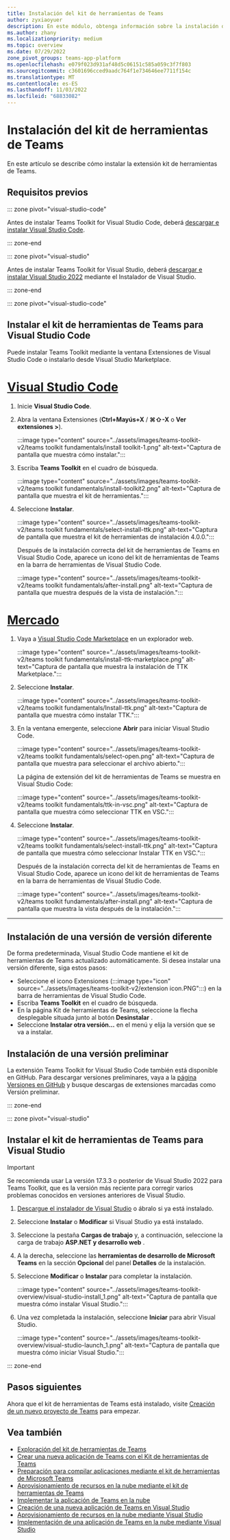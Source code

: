```yaml
---
title: Instalación del kit de herramientas de Teams
author: zyxiaoyuer
description: En este módulo, obtenga información sobre la instalación del kit de herramientas de Teams.
ms.author: zhany
ms.localizationpriority: medium
ms.topic: overview
ms.date: 07/29/2022
zone_pivot_groups: teams-app-platform
ms.openlocfilehash: e079f023d931af48d5c06151c585a059c3f7f803
ms.sourcegitcommit: c3601696cced9aadc764f1e734646ee7711f154c
ms.translationtype: MT
ms.contentlocale: es-ES
ms.lasthandoff: 11/03/2022
ms.locfileid: "68833082"
---
```

# <a name="install-teams-toolkit"></a>Instalación del kit de herramientas de Teams

En este artículo se describe cómo instalar la extensión kit de herramientas de Teams.

## <a name="prerequisites"></a>Requisitos previos

::: zone pivot="visual-studio-code"

Antes de instalar Teams Toolkit for Visual Studio Code, deberá [descargar e instalar Visual Studio Code](https://code.visualstudio.com/Download).

::: zone-end

::: zone pivot="visual-studio"

Antes de instalar Teams Toolkit for Visual Studio, deberá [descargar e instalar Visual Studio 2022](https://aka.ms/VSDownload) mediante el Instalador de Visual Studio.

::: zone-end

::: zone pivot="visual-studio-code"

## <a name="install-teams-toolkit-for-visual-studio-code"></a>Instalar el kit de herramientas de Teams para Visual Studio Code

Puede instalar Teams Toolkit mediante la ventana Extensiones de Visual Studio Code o instalarlo desde Visual Studio Marketplace.

# <a name="visual-studio-code"></a>[Visual Studio Code](#tab/vscode)

1. Inicie **Visual Studio Code**.
1. Abra la ventana Extensiones (**Ctrl+Mayús+X** / **⌘⇧-X** o **Ver extensiones >**).

   :::image type="content" source="../assets/images/teams-toolkit-v2/teams toolkit fundamentals/install toolkit-1.png" alt-text="Captura de pantalla que muestra cómo instalar.":::

1. Escriba **Teams Toolkit** en el cuadro de búsqueda.

   :::image type="content" source="../assets/images/teams-toolkit-v2/teams toolkit fundamentals/install-toolkit2.png" alt-text="Captura de pantalla que muestra el kit de herramientas.":::

1. Seleccione **Instalar**.
  
   :::image type="content" source="../assets/images/teams-toolkit-v2/teams toolkit fundamentals/select-install-ttk.png" alt-text="Captura de pantalla que muestra el kit de herramientas de instalación 4.0.0.":::

   Después de la instalación correcta del kit de herramientas de Teams en Visual Studio Code, aparece un icono del kit de herramientas de Teams en la barra de herramientas de Visual Studio Code.

   :::image type="content" source="../assets/images/teams-toolkit-v2/teams toolkit fundamentals/after-install.png" alt-text="Captura de pantalla que muestra después de la vista de instalación.":::

# <a name="marketplace"></a>[Mercado](#tab/marketplace)

1. Vaya a [Visual Studio Code Marketplace](https://marketplace.visualstudio.com/items?itemName=TeamsDevApp.ms-teams-vscode-extension) en un explorador web.

   :::image type="content" source="../assets/images/teams-toolkit-v2/teams toolkit fundamentals/install-ttk-marketplace.png" alt-text="Captura de pantalla que muestra la instalación de TTK Marketplace.":::

1. Seleccione **Instalar**.

   :::image type="content" source="../assets/images/teams-toolkit-v2/teams toolkit fundamentals/Install-ttk.png" alt-text="Captura de pantalla que muestra cómo instalar TTK.":::

1. En la ventana emergente, seleccione **Abrir** para iniciar Visual Studio Code.

   :::image type="content" source="../assets/images/teams-toolkit-v2/teams toolkit fundamentals/select-open.png" alt-text="Captura de pantalla que muestra para seleccionar el archivo abierto.":::

   La página de extensión del kit de herramientas de Teams se muestra en Visual Studio Code:

   :::image type="content" source="../assets/images/teams-toolkit-v2/teams toolkit fundamentals/ttk-in-vsc.png" alt-text="Captura de pantalla que muestra cómo seleccionar TTK en VSC.":::

1. Seleccione **Instalar**.

   :::image type="content" source="../assets/images/teams-toolkit-v2/teams toolkit fundamentals/select-install-ttk.png" alt-text="Captura de pantalla que muestra cómo seleccionar Instalar TTK en VSC.":::

   Después de la instalación correcta del kit de herramientas de Teams en Visual Studio Code, aparece un icono del kit de herramientas de Teams en la barra de herramientas de Visual Studio Code.

   :::image type="content" source="../assets/images/teams-toolkit-v2/teams toolkit fundamentals/after-install.png" alt-text="Captura de pantalla que muestra la vista después de la instalación.":::

---

## <a name="installing-a-different-release-version"></a>Instalación de una versión de versión diferente

De forma predeterminada, Visual Studio Code mantiene el kit de herramientas de Teams actualizado automáticamente. Si desea instalar una versión diferente, siga estos pasos:

* Seleccione el icono Extensiones (:::image type="icon" source="../assets/images/teams-toolkit-v2/extension icon.PNG":::) en la barra de herramientas de Visual Studio Code.
* Escriba **Teams Toolkit**  en el cuadro de búsqueda.
* En la página Kit de herramientas de Teams, seleccione la flecha desplegable situada junto al botón **Desinstalar** .
* Seleccione **Instalar otra versión...** en el menú y elija la versión que se va a instalar.

## <a name="installing-a-pre-release-version"></a>Instalación de una versión preliminar

La extensión Teams Toolkit for Visual Studio Code también está disponible en GitHub. Para descargar versiones preliminares, vaya a la [página Versiones en GitHub](https://github.com/OfficeDev/TeamsFx/releases) y busque descargas de extensiones marcadas como Versión preliminar.

::: zone-end

::: zone pivot="visual-studio"

## <a name="install-teams-toolkit-for-visual-studio"></a>Instalar el kit de herramientas de Teams para Visual Studio

   > [!IMPORTANT]
   > Se recomienda usar La versión 17.3.3 o posterior de Visual Studio 2022 para Teams Toolkit, que es la versión más reciente para corregir varios problemas conocidos en versiones anteriores de Visual Studio.

1. [Descargue el instalador de Visual Studio](https://aka.ms/VSDownload) o ábralo si ya está instalado.
2. Seleccione **Instalar** o **Modificar** si Visual Studio ya está instalado.
3. Seleccione la pestaña **Cargas de trabajo** y, a continuación, seleccione la carga de trabajo **ASP.NET y desarrollo web** .
4. A la derecha, seleccione las **herramientas de desarrollo de Microsoft Teams** en la sección **Opcional** del panel **Detalles** de la instalación.
5. Seleccione **Modificar** o **Instalar** para completar la instalación.

   :::image type="content" source="../assets/images/teams-toolkit-overview/visual-studio-install_1.png" alt-text="Captura de pantalla que muestra cómo instalar Visual Studio.":::

6. Una vez completada la instalación, seleccione **Iniciar** para abrir Visual Studio.

    :::image type="content" source="../assets/images/teams-toolkit-overview/visual-studio-launch_1.png" alt-text="Captura de pantalla que muestra cómo iniciar Visual Studio.":::

::: zone-end

## <a name="next-steps"></a>Pasos siguientes

Ahora que el kit de herramientas de Teams está instalado, visite [Creación de un nuevo proyecto de Teams](create-new-project.md) para empezar.

## <a name="see-also"></a>Vea también

* [Exploración del kit de herramientas de Teams](explore-Teams-Toolkit.md)
* [Crear una nueva aplicación de Teams con el Kit de herramientas de Teams](create-new-project.md)
* [Preparación para compilar aplicaciones mediante el kit de herramientas de Microsoft Teams](build-environments.md)
* [Aprovisionamiento de recursos en la nube mediante el kit de herramientas de Teams](provision.md)
* [Implementar la aplicación de Teams en la nube](deploy.md)
* [Creación de una nueva aplicación de Teams en Visual Studio](create-new-project.md#create-new-teams-app-in-visual-studio)
* [Aprovisionamiento de recursos en la nube mediante Visual Studio](provision-cloud-resources.md)
* [Implementación de una aplicación de Teams en la nube mediante Visual Studio](deploy.md#deploy-teams-app-to-the-cloud-using-visual-studio)
